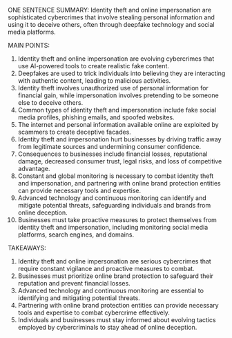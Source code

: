 ONE SENTENCE SUMMARY:
Identity theft and online impersonation are sophisticated cybercrimes that involve stealing personal information and using it to deceive others, often through deepfake technology and social media platforms.

MAIN POINTS:

1. Identity theft and online impersonation are evolving cybercrimes that use AI-powered tools to create realistic fake content.
2. Deepfakes are used to trick individuals into believing they are interacting with authentic content, leading to malicious activities.
3. Identity theft involves unauthorized use of personal information for financial gain, while impersonation involves pretending to be someone else to deceive others.
4. Common types of identity theft and impersonation include fake social media profiles, phishing emails, and spoofed websites.
5. The internet and personal information available online are exploited by scammers to create deceptive facades.
6. Identity theft and impersonation hurt businesses by driving traffic away from legitimate sources and undermining consumer confidence.
7. Consequences to businesses include financial losses, reputational damage, decreased consumer trust, legal risks, and loss of competitive advantage.
8. Constant and global monitoring is necessary to combat identity theft and impersonation, and partnering with online brand protection entities can provide necessary tools and expertise.
9. Advanced technology and continuous monitoring can identify and mitigate potential threats, safeguarding individuals and brands from online deception.
10. Businesses must take proactive measures to protect themselves from identity theft and impersonation, including monitoring social media platforms, search engines, and domains.

TAKEAWAYS:

1. Identity theft and online impersonation are serious cybercrimes that require constant vigilance and proactive measures to combat.
2. Businesses must prioritize online brand protection to safeguard their reputation and prevent financial losses.
3. Advanced technology and continuous monitoring are essential to identifying and mitigating potential threats.
4. Partnering with online brand protection entities can provide necessary tools and expertise to combat cybercrime effectively.
5. Individuals and businesses must stay informed about evolving tactics employed by cybercriminals to stay ahead of online deception.
